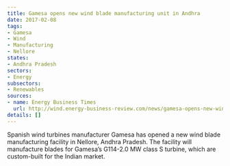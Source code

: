 ```yaml
---
title: Gamesa opens new wind blade manufacturing unit in Andhra
date: 2017-02-08
tags:
- Gamesa
- Wind
- Manufacturing
- Nellore
states:
- Andhra Pradesh
sectors:
- Energy
subsectors:
- Renewables
sources:
- name: Energy Business Times
  url: http://wind.energy-business-review.com/news/gamesa-opens-new-wind-blade-manufacturing-facility-in-andhra-pradesh-india-030217-5731405
details: []
---
```


Spanish wind turbines manufacturer Gamesa has opened a new wind blade manufacturing facility in Nellore, Andhra Pradesh. The facility will manufacture blades for Gamesa’s G114-2.0 MW class S turbine, which are custom-built for the Indian market.

